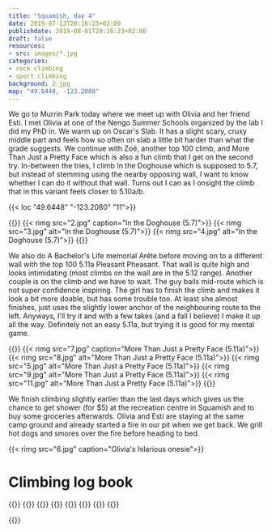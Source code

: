 ```yaml
---
title: "Squamish, day 4"
date: 2019-07-13T20:16:23+02:00
publishdate: 2019-08-01T20:16:23+02:00
draft: false
resources:
- src: images/*.jpg
categories:
- rock climbing
- sport climbing
background: 2.jpg
map: "49.6448, -123.2080"
---
```


We go to Murrin Park today where we meet up with Olivia and her friend Esti.
I met Olivia at one of the Nengo Summer Schools organized by the lab I did my
PhD in. We warm up on Oscar's Slab. It has a slight scary, cruxy middle part and
feels how so often on slab a little bit harder than what the grade suggests. We
continue with Zoë, another top 100 climb, and More Than Just a Pretty Face which
is also a fun climb that I get on the second try. In-between the tries, I climb
In the Doghouse which is supposed to 5.7, but instead of stemming using the
nearby opposing wall, I want to know whether I can do it without that wall.
Turns out I can as I onsight the climb that in this variant feels closer to
5.10a/b.

{{< loc "49.6448" "-123.2080" "11">}}

{{<gallery>}}
{{< rimg src="2.jpg" caption="In the Doghouse (5.7)">}}
{{< rimg src="3.jpg" alt="In the Doghouse (5.7)">}}
{{< rimg src="4.jpg" alt="In the Doghouse (5.7)">}}
{{</gallery>}}

We also do A Bachelor's Life memorial Arête before moving on to a different wall
with the top 100 5.11a Pleasant Pheasant. That wall is quite high and looks
intimidating (most climbs on the wall are in the 5.12 range). Another couple is
on the climb and we have to wait. The guy bails mid-route which is not super
confidence inspiring. The girl has to finish the climb and makes it look a bit
more doable, but has some trouble too. At least she almost finishes, just uses
the slightly lower anchor of the neighbouring route to the left. Anyways, I'll
try it and with a few takes (and a fall I believe) I make it up all the way.
Definitely not an easy 5.11a, but trying it is good for my mental game.

{{<gallery>}}
{{< rimg src="7.jpg" caption="More Than Just a Pretty Face (5.11a)">}}
{{< rimg src="8.jpg" alt="More Than Just a Pretty Face (5.11a)">}}
{{< rimg src="5.jpg" alt="More Than Just a Pretty Face (5.11a)">}}
{{< rimg src="9.jpg" alt="More Than Just a Pretty Face (5.11a)">}}
{{< rimg src="11.jpg" alt="More Than Just a Pretty Face (5.11a)">}}
{{</gallery>}}

We finish climbing slightly earlier than the last days which gives us the chance
to get shower (for $5) at the recreation centre in Squamish and to buy some
groceries afterwards. Olivia and Esti are staying at the same camp ground and
already started a fire in our pit when we get back. We grill hot dogs and smores
over the fire before heading to bed.

{{< rimg src="6.jpg" caption="Olivia's hilarious onesie">}}


# Climbing log book

{{<climbs>}}
{{<climb name="Oscar's Slab" style="onsight" grade="5.8">}}
{{<climb name="Zoë" style="onsight" grade="5.10a">}}
{{<climb name="More Than Just a Pretty Face" style="redpoint" grade="5.10c">}}
{{<climb name="In the Doghouse" style="onsight" grade="5.7">}}
{{<climb name="A Bachelor's Life Memorial Arête" style="flash" grade="5.10a">}}
{{<climb name="Pleasant Pheasant" style="hangdog" grade="5.11a">}}
{{</climbs>}}

{{<nextday>}}
